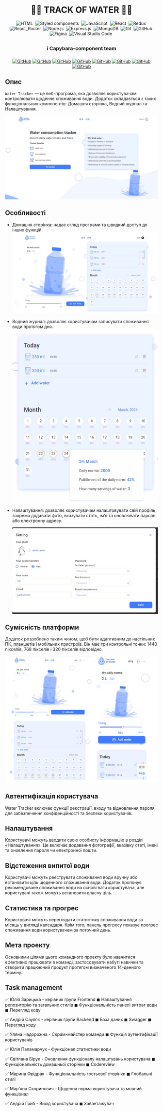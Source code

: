 <h1 align="center"> 👨‍💻 TRACK OF WATER  👩‍💻 </h1>

<span align="center">

![HTML](https://img.shields.io/badge/-HTML-05122A?style=flat&logo=HTML5)&nbsp;
![Styled components](https://img.shields.io/badge/styled--components-DB7093?style=for-the-badge&logo=styled-components&logoColor=white)&nbsp;
![JavaScript](https://img.shields.io/badge/-JavaScript-05122A?style=flat&logo=javascript)&nbsp;
![React](https://img.shields.io/badge/React-20232A?style=for-the-badge&logo=react&logoColor=61DAFB)&nbsp;
![Redux](https://img.shields.io/badge/Redux-593D88?style=for-the-badge&logo=redux&logoColor=white)&nbsp;
![React_Router](https://img.shields.io/badge/React_Router-CA4245?style=for-the-badge&logo=react-router&logoColor=white)&nbsp;
![Node.js](https://img.shields.io/badge/Node.js-43853D?style=for-the-badge&logo=node.js&logoColor=white)&nbsp;
![Express.js](https://img.shields.io/badge/Express.js-404D59?style=for-the-badge)&nbsp;
![MongoDB](https://img.shields.io/badge/MongoDB-4EA94B?style=for-the-badge&logo=mongodb&logoColor=white)&nbsp;
![Git](https://img.shields.io/badge/-Git-05122A?style=flat&logo=git)&nbsp;
![GitHub](https://img.shields.io/badge/-GitHub-05122A?style=flat&logo=github)&nbsp;
![Figma](https://img.shields.io/badge/-Figma-05122A?style=flat&logo=figma)&nbsp;
![Visual Studio Code](https://img.shields.io/badge/-Visual%20Studio%20Code-05122A?style=flat&logo=visual-studio-code&logoColor=007ACC)&nbsp;

</span>

## <h3 align="center"> ℹ️ Capybara-component team <h3>

<span align="center">

<a align="center" href="https://github.com/julika-gulchitai">![GitHub](https://img.shields.io/badge/-Julia-05122A?style=flat&logo=github)</a>
<a align="center" href="https://github.com/Ariy83">![GitHub](https://img.shields.io/badge/-Andriy-05122A?style=flat&logo=github)</a>
<a align="center" href="https://github.com/SVTroya">![GitHub](https://img.shields.io/badge/-Lana-05122A?style=flat&logo=github)</a>
<a align="center" href="https://github.com/MartFrida">![GitHub](https://img.shields.io/badge/-Mari-05122A?style=flat&logo=github)</a>
<a align="center" href="https://github.com/UlianaNad">![GitHub](https://img.shields.io/badge/-Uliana-05122A?style=flat&logo=github)</a>
<a align="center" href="https://github.com/YuliaMiha">![GitHub](https://img.shields.io/badge/-Yulia-05122A?style=flat&logo=github)</a>
<a align="center" href="https://github.com/MarianaSko">![GitHub](https://img.shields.io/badge/-Mariana-05122A?style=flat&logo=github)</a>
<a align="center" href="https://github.com/Andrii-Hr">![GitHub](https://img.shields.io/badge/-Andrii-05122A?style=flat&logo=github)</a>

</span>
<span align="left" >

## Опис

`Water Tracker` — це веб-програма, яка дозволяє користувачам контролювати
щоденне споживання води. Додаток складається з таких функціональних компонентів:
Домашня сторінка, Водний журнал та Налаштування.

![GitHub actions settings](./src/assets/welcome.jpg)

## Особливості

- Домашня сторінка: надає огляд програми та швидкий доступ до інших функцій.
  ![GitHub actions settings](./src/assets/home.jpg)

- Водний журнал: дозволяє користувачам записувати споживання води протягом дня.
  ![GitHub actions settings](./src/assets/calendar.jpg)

- Налаштування: дозволяє користувачам налаштовувати свій профіль, зокрема
  додавати фото, вказувати стать, ім’я та оновлювати пароль або електронну
  адресу.

  ![GitHub actions settings](./src/assets/setting.jpg)

## Сумісність платформи

Додаток розроблено таким чином, щоб бути адаптивним до настільних ПК, планшетів
і мобільних пристроїв. Він має три контрольні точки: 1440 пікселів, 768 пікселів
і 320 пікселів відповідно.

![GitHub actions settings](./src/assets/adapted.jpg)

## Автентифікація користувача

Water Tracker включає функції реєстрації, входу та відновлення пароля для
забезпечення конфіденційності та безпеки користувачів.

## Налаштування

Користувачі можуть вводити свою особисту інформацію в розділі «Налаштування». Це
включає додавання фотографії, вказівку статі, імені та оновлення пароля чи
електронної пошти.

## Відстеження випитої води

Користувачі можуть реєструвати споживання води вручну або встановити ціль
щоденного споживання води. Додаток пропонує рекомендоване споживання води на
основі ваги користувача, але користувачі також можуть встановити власну ціль.

## Статистика та прогрес

Користувачі можуть переглядати статистику споживання води за місяць у вигляді
календаря. Крім того, панель прогресу показує прогрес споживання води
користувачем за поточний день.

## Мета проекту

Основними цілями цього командного проекту було навчитися ефективно працювати в
команді, застосовувати набуті навички та створити працюючий продукт протягом
визначеного 14-денного терміну.

## Task management

✅ Юлія Зарицька - керівник групи Frontend ◼ Налаштування репозиторію та
загальних стилів ◼ Функціональність панелі витрат води ◼ Перегляд коду

✅ Андрій Сауляк - керівник групи Backend ◼ База даних ◼ Swagger ◼ Перегляд
коду

✅ Уляна Надорожна - Скрам-майстер команди ◼ Функція аутентифікації
користувачів

✅ Юлія Паламарчук - Функціонал статистики води

✅ Світлана Бірук - Оновлення функціоналу налаштувань користувача ◼
Функціональність домашньої сторінки ◼ Codereview

✅ Марина Фрідрак - Функціональність гостьової сторінки ◼ Глобальні стилі

✅ Мар'яна Скоринович - Щоденна норма користувача та мовний функціонал

✅ Андрій Гриб - Вихід користувача ◼ Завантажувач

</span>
